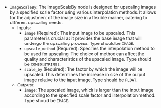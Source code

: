 - `ImageScaleBy`: The ImageScaleBy node is designed for upscaling images by a specified scale factor using various interpolation methods. It allows for the adjustment of the image size in a flexible manner, catering to different upscaling needs.
    - Inputs:
        - `image` (Required): The input image to be upscaled. This parameter is crucial as it provides the base image that will undergo the upscaling process. Type should be `IMAGE`.
        - `upscale_method` (Required): Specifies the interpolation method to be used for upscaling. The choice of method can affect the quality and characteristics of the upscaled image. Type should be `COMBO[STRING]`.
        - `scale_by` (Required): The factor by which the image will be upscaled. This determines the increase in size of the output image relative to the input image. Type should be `FLOAT`.
    - Outputs:
        - `image`: The upscaled image, which is larger than the input image according to the specified scale factor and interpolation method. Type should be `IMAGE`.
